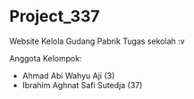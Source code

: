 # Project_337
Website Kelola Gudang Pabrik
Tugas sekolah :v

Anggota Kelompok:
- Ahmad Abi Wahyu Aji (3)
- Ibrahim Aghnat Safi Sutedja (37)
